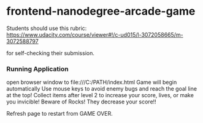 frontend-nanodegree-arcade-game
===============================

Students should use this rubric: https://www.udacity.com/course/viewer#!/c-ud015/l-3072058665/m-3072588797

for self-checking their submission.

### Running Application

open browser window to file:///C:/PATH/index.html
Game will begin automatically
Use mouse keys to avoid enemy bugs and reach the goal line at the top!
Collect items after level 2 to increase your score, lives, or make you invicible!
Beware of Rocks! They decrease your score!!

Refresh page to restart from GAME OVER.